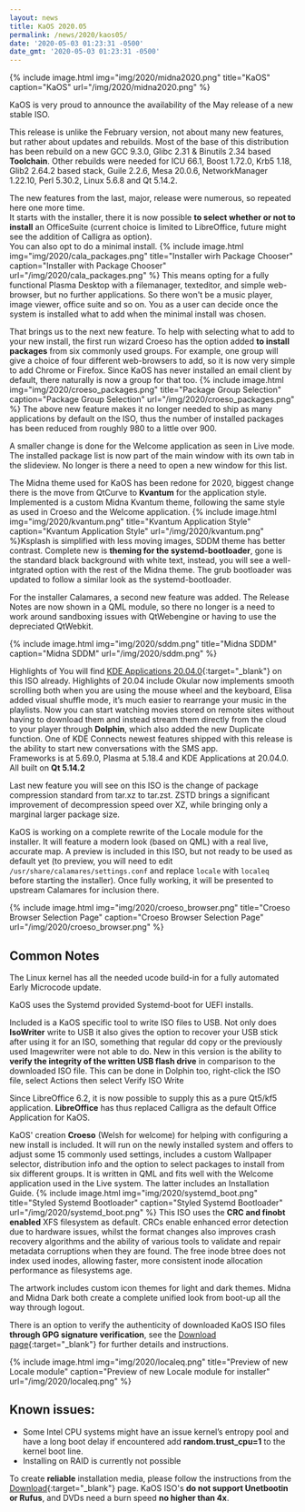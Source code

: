 ```yaml
---
layout: news
title: KaOS 2020.05
permalink: /news/2020/kaos05/
date: '2020-05-03 01:23:31 -0500'
date_gmt: '2020-05-03 01:23:31 -0500'
---
```


{% include image.html
            img="img/2020/midna2020.png"
            title="KaOS"
            caption="KaOS"
            url="/img/2020/midna2020.png" %}
            
KaOS is very proud to announce the availability of the May release of a new stable ISO. 

This release is unlike the February version, not about many new features, but rather about updates and rebuilds. Most of the base of this distribution has been rebuild on a new GCC 9.3.0, Glibc 2.31 & Binutils 2.34 based **Toolchain**. Other rebuilds were needed for ICU 66.1, Boost 1.72.0, Krb5 1.18, Glib2 2.64.2 based stack, Guile 2.2.6, Mesa 20.0.6, NetworkManager 1.22.10, Perl 5.30.2, Linux 5.6.8 and Qt 5.14.2.
            
The new features from the last, major, release were numerous, so repeated here one more time.  
It starts with the installer, there it is  now possible **to select whether or not to install** an OfficeSuite (current choice is limited to LibreOffice, future might see the addition of Calligra as option).  
You can also opt to do a minimal install. 
{% include image.html
            img="img/2020/cala_packages.png"
            title="Installer wirh Package Chooser"
            caption="Installer with Package Chooser"
            url="/img/2020/cala_packages.png" %}
This means opting for a fully functional Plasma Desktop with a filemanager, texteditor, and simple web-browser, but no further applications.  So there won't be a music player, image viewer, office suite and so on. You as a user can decide once the system is installed what to add when the minimal install was chosen.

That brings us to the next new feature. To help with selecting what to add to your new install, the first run wizard Croeso has the option added **to install packages** from six commonly used groups. For example, one group will give a choice of four different web-browsers to add, so it is now very simple to add Chrome or Firefox. Since KaOS has never installed an email client by default, there naturally is now a group for that too. {% include image.html
            img="img/2020/croeso_packages.png"
            title="Package Group Selection"
            caption="Package Group Selection"
            url="/img/2020/croeso_packages.png" %}
The above new feature makes it no longer needed to ship as many applications by default on the ISO, thus the number of installed packages has been reduced from roughly 980 to a little over 900.
            
A smaller change is done for the Welcome application as seen in Live mode. The installed package list is now part of the main window with its own tab in the slideview.  No longer is there a need to open a new window for this list.
            
The Midna theme used for KaOS has been redone for 2020, biggest change there is the move from QtCurve to **Kvantum** for the application style.  Implemented is a custom Midna Kvantum theme, following the same style as used in Croeso and the Welcome application. {% include image.html
            img="img/2020/kvantum.png"
            title="Kvantum Application Style"
            caption="Kvantum Application Style"
            url="/img/2020/kvantum.png" %}Ksplash is simplified with less moving images, SDDM theme has better contrast.  Complete new is **theming for the systemd-bootloader**, gone is the standard black background with white text, instead, you will see a well-intgrated option with the rest of the Midna theme.  The grub bootloader was updated to follow a similar look as the systemd-bootloader.

For the installer Calamares, a second new feature was added.  The Release Notes are now shown in a QML module, so there no longer is a need to work around sandboxing issues with QtWebengine or having to use the depreciated QtWebkit.

{% include image.html
            img="img/2020/sddm.png"
            title="Midna SDDM"
            caption="Midna SDDM"
            url="/img/2020/sddm.png" %}

Highlights of You will find [KDE Applications 20.04.0](https://kde.org/announcements/releases/2020-04-apps-update/){:target="_blank"} on this ISO already. Highlights of 20.04 include Okular now implements smooth scrolling both when you are using the mouse wheel and the keyboard, Elisa added visual shuffle mode, it’s much easier to rearrange your music in the playlists. Now you can start watching movies stored on remote sites without having to download them and instead stream them directly from the cloud to your player through <strong>Dolphin</strong>, which also added the new Duplicate function. One of KDE Connects newest features shipped with this release is the ability to start new conversations with the SMS app.  
Frameworks is at 5.69.0, Plasma at 5.18.4 and KDE Applications at 20.04.0. All built on **Qt 5.14.2**

Last new feature you will see on this ISO is the change of package compression standard from tar.xz to tar.zst. ZSTD brings a significant improvement of decompression speed over XZ, while bringing only a marginal larger package size.

KaOS is working on a complete rewrite of the Locale module for the installer.  It will feature a modern look (based on QML) with a real live, accurate map.  A preview is included in this ISO, but not ready to be used as default yet (to preview, you will need to edit `/usr/share/calamares/settings.conf` and replace `locale` with `localeq` before starting the installer). Once fully working, it will be presented to upstream Calamares for inclusion there.

{% include image.html
            img="img/2020/croeso_browser.png"
            title="Croeso Browser Selection Page"
            caption="Croeso Browser Selection Page"
            url="/img/2020/croeso_browser.png" %}

## Common Notes
The Linux kernel has all the needed ucode build-in for a fully automated Early Microcode update. 

KaOS uses the Systemd provided Systemd-boot for UEFI installs.

Included is a KaOS specific tool to write ISO files to USB. Not only does **IsoWriter** write to USB it also gives the option to recover your USB stick after using it for an ISO, something that regular dd copy or the previously used Imagewriter were not able to do.  New in this version is the ability to **verify the integrity of the written USB flash drive** in comparison to the downloaded ISO file.  This can be done in Dolphin too, right-click the ISO file, select Actions then select Verify ISO Write 

Since LibreOffice 6.2, it is now possible to supply this as a pure Qt5/kf5 application. **LibreOffice** has thus replaced Calligra as the default Office Application for KaOS.

KaOS' creation **Croeso** (Welsh for welcome) for helping with configuring a new install is included. It will run on the newly installed system and offers to adjust some 15 commonly used settings, includes a custom Wallpaper selector, distribution info and the option to select packages to install from six different groups.  It is written in QML and fits well with the Welcome application used in the Live system.  The latter includes an Installation Guide.
{% include image.html
            img="img/2020/systemd_boot.png"
            title="Styled Systemd Bootloader"
            caption="Styled Systemd Bootloader"
            url="/img/2020/systemd_boot.png" %}
This ISO uses the **CRC and finobt enabled** XFS filesystem as default. CRCs enable enhanced error detection due to hardware issues, whilst the format changes also improves crash recovery algorithms and the ability of various tools to validate and repair metadata corruptions when they are found. The free inode btree does not index used inodes, allowing faster, more consistent inode allocation performance as filesystems age.

The artwork includes custom icon themes for light and dark themes. Midna and Midna Dark both create a complete unified look from boot-up all the way through logout.

There is an option to verify the authenticity of downloaded KaOS ISO files **through GPG signature verification**, see the [Download page](https://kaosx.us/pages/download/#authenticity-check){:target="_blank"} for further details and instructions.

{% include image.html
            img="img/2020/localeq.png"
            title="Preview of new Locale module"
            caption="Preview of new Locale module for installer"
            url="/img/2020/localeq.png" %}

## Known issues:
* Some Intel CPU systems might have an issue kernel’s entropy pool and have a long boot delay if encountered add **random.trust_cpu=1** to the kernel boot line.
* Installing on RAID is currently not possible

To create **reliable** installation media, please follow the instructions from the [Download](http://kaosx.us/download/){:target="_blank"} page. KaOS ISO's **do not support Unetbootin or Rufus**, and DVDs need a burn speed **no higher than 4x**.
